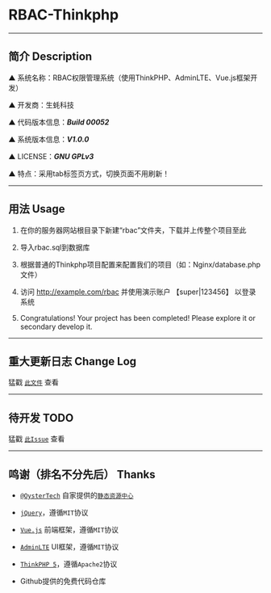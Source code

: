 # RBAC-Thinkphp

---

## 简介 Description

▲ 系统名称：RBAC权限管理系统（使用ThinkPHP、AdminLTE、Vue.js框架开发）

▲ 开发商：生蚝科技

▲ 代码版本信息：***Build 00052***

▲ 系统版本信息：***V1.0.0***

▲ LICENSE：***GNU GPLv3***

▲ 特点：采用tab标签页方式，切换页面不用刷新！

---

## 用法 Usage

1. 在你的服务器网站根目录下新建“rbac”文件夹，下载并上传整个项目至此

2. 导入rbac.sql到数据库

3. 根据普通的Thinkphp项目配置来配置我们的项目（如：Nginx/database.php文件）

4. 访问 http://example.com/rbac 并使用演示账户 【super|123456】 以登录系统

5. Congratulations! Your project has been completed! Please explore it or secondary develop it.

---

## 重大更新日志 Change Log

猛戳 [`此文件`](https://github.com/SmallOyster/RBAC-Thinkphp/blob/master/CHANGELOG.md) 查看

---

## 待开发 TODO

猛戳 [`此Issue`](https://github.com/SmallOyster/RBAC-Thinkphp/issues/1) 查看

---

## 鸣谢（排名不分先后） Thanks

* [`@OysterTech`](https://github.com/OysterTech) 自家提供的[`静态资源中心`](https://static.xshgzs.com)

* [`jQuery`](https://jquery.org/)，遵循`MIT`协议

* [`Vue.js`](https://github.com/vuejs/vue) 前端框架，遵循`MIT`协议

* [`AdminLTE`](https://github.com/almasaeed2010/AdminLTE) UI框架，遵循`MIT`协议

* [`ThinkPHP 5`](https://github.com/top-think/framework/tree/5.1)，遵循`Apache2`协议

* Github提供的免费代码仓库
